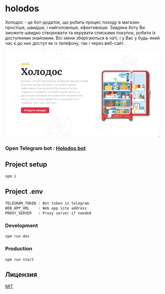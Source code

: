 # holodos

Холодос - це бот-додаток, що робить процес походу в магазин
простіше, швидше, і найголовніше, ефективніше. Завдяки боту Ви зможете
швидко створювати та керувати списками покупок, робити їх доступними
знайомим. Всі зміни зберігаються в чаті, і у Вас у будь-який час є до них
доступ як із телефону, так і через веб-сайт.

<img width="1280" src="/public/social-preview.png">

### Open Telegram bot : [Holodos bot](https://t.me/MyHolodosBot)

## Project setup

```
npm i
```

## Project .env

```
TELEGRAM_TOKEN : Bot token in telegram
WEB_APP_URL    : Web app site address
PROXY_SERVER   : Proxy server if needed
```

### Development

```
npm run dev
```

### Production

```
npm run start
```

## Лицензия

[MIT](LICENSE)
